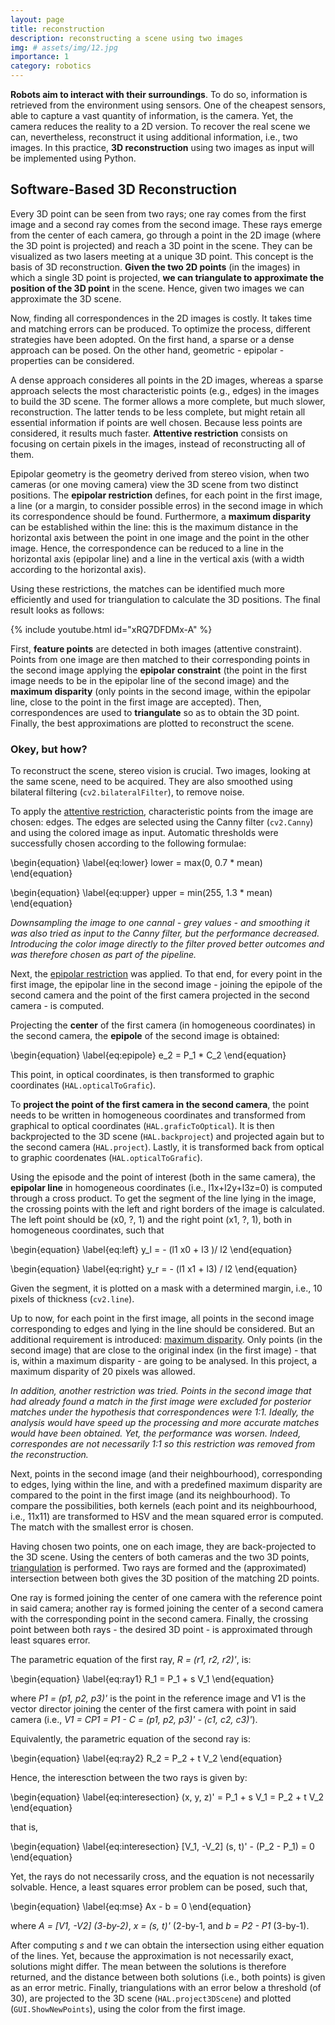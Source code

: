 ```yaml
---
layout: page
title: reconstruction
description: reconstructing a scene using two images
img: # assets/img/12.jpg
importance: 1
category: robotics
---
```


**Robots aim to interact with their surroundings**. To do so, information is retrieved from the environment using sensors. One of the cheapest sensors,
able to capture a vast quantity of information, is the camera. Yet, the camera reduces the reality to a 2D version. To recover the real scene we can, 
nevertheless, reconstruct it using additional information, i.e., two images. In this practice, **3D reconstruction** using two images as input will be implemented using Python.


## Software-Based 3D Reconstruction

Every 3D point can be seen from two rays; one ray comes from the first image and a second ray comes from the second image. These rays emerge from the center of each camera, go through a point in the 2D image (where the 3D point is projected) and reach a 3D point in the scene. They can be visualized as two lasers meeting at a unique 3D point. This concept is the basis of 3D reconstruction. **Given the two 2D points** (in the images) in which a single 3D point is projected, **we can triangulate to approximate the position of the 3D point** in the scene. Hence, given two images we can approximate the 3D scene.

Now, finding all correspondences in the 2D images is costly. It takes time and matching errors can be produced. To optimize the process, different strategies have been adopted. On the first hand, a sparse or a dense approach can be posed. On the other hand, geometric - epipolar - properties can be considered. 

A dense approach consideres all points in the 2D images, whereas a sparse approach selects the most characteristic points (e.g., edges) in the images to build the 3D scene. The former allows a more complete, but much slower, reconstruction. The latter tends to be less complete, but might retain all essential information if points are well chosen. Because less points are considered, it results much faster. **Attentive restriction** consists on focusing on certain pixels in the images, instead of reconstructing all of them.

Epipolar geometry is the geometry derived from stereo vision, when two cameras (or one moving camera) view the 3D scene from two distinct positions. The **epipolar restriction** defines, for each point in the first image, a line (or a margin, to consider possible erros) in the second image in which its correspondence should be found. Furthermore, a **maximum disparity** can be established within the line: this is the maximum distance in the horizontal axis between the point in one image and the point in the other image. Hence, the correspondence can be reduced to a line in the horizontal axis (epipolar line) and a line in the vertical axis (with a width according to the horizontal axis). 

Using these restrictions, the matches can be identified much more efficiently and used for triangulation to calculate the 3D positions.
The final result looks as follows:

{% include youtube.html id="xRQ7DFDMx-A" %}

First, **feature points** are detected in both images (attentive constraint). Points from one image are then matched to their corresponding points in the second image applying the **epipolar constraint** (the point in the first image needs to be in the epipolar line of the second image) and the **maximum disparity** (only points in the second image, within the epipolar line, close to the point in the first image are accepted). Then, correspondences are used to **triangulate** so as to obtain the 3D point. Finally, the best approximations are plotted to reconstruct the scene.


### Okey, but how?

To reconstruct the scene, stereo vision is crucial. Two images, looking at the same scene, need to be acquired. They are also smoothed
using bilateral filtering (`cv2.bilateralFilter`), to remove noise.

To apply the <u>attentive restriction</u>, characteristic points from the image are chosen: edges. The edges are selected using the Canny filter
(`cv2.Canny`) and using the colored image as input. Automatic thresholds were successfully chosen according to the following formulae:

\begin{equation}
\label{eq:lower}
    lower = max(0, 0.7 * mean) 
\end{equation}

\begin{equation}
\label{eq:upper}
    upper = min(255, 1.3 * mean) 
\end{equation}

*Downsampling the image to one cannal - grey values - and smoothing it was also tried as input to the Canny filter, but the performance decreased. Introducing the color image directly to the filter proved better outcomes and was therefore chosen as part of the pipeline.*

Next, the <u>epipolar restriction</u> was applied. To that end, for every point in the first image, the epipolar line in the second image - joining the epipole of the second camera and the point of the first camera projected in the second camera - is computed. 

Projecting the **center** of the first camera (in homogeneous coordinates) in the second camera, the **epipole** of the second image is obtained:

\begin{equation}
\label{eq:epipole}
    e_2 = P_1 * C_2
\end{equation}

This point, in optical coordinates, is then transformed to graphic coordinates (`HAL.opticalToGrafic`).

To **project the point of the first camera in the second camera**, the point needs to be written in homogeneous coordinates and transformed from graphical to optical coordinates (`HAL.graficToOptical`). It is then backprojected to the 3D scene (`HAL.backproject`) and projected again but to the second camera (`HAL.project`). Lastly, it is transformed back from optical to graphic coordenates (`HAL.opticalToGrafic`).

Using the episode and the point of interest (both in the same camera), the **epipolar line** in homogeneous coordinates (i.e., l1x+l2y+l3z=0) is computed through a cross product.
To get the segment of the line lying in the image, the crossing points with the left and right borders of the image is calculated. The left point should be (x0, ?, 1) and the right point (x1, ?, 1),  both in homogeneous coordinates, such that

\begin{equation}
\label{eq:left}
   y_l = - (l1 x0 + l3 )/ l2
\end{equation}

\begin{equation}
\label{eq:right}
   y_r = - (l1 x1 + l3) / l2
\end{equation}

Given the segment, it is plotted on a mask with a determined margin, i.e., 10 pixels of thickness (`cv2.line`).

Up to now, for each point in the first image, all points in the second image corresponding to edges and lying in the line should be considered. But an additional requirement is introduced: <u>maximum disparity</u>. Only points (in the second image) that are close to the original index (in the first image) - that is, within a maximum disparity - are going to be analysed. In this project, a maximum disparity of 20 pixels was allowed.

*In addition, another restriction was tried. Points in the second image that had already found a match in the first image were excluded for posterior matches under the hypothesis that correspondences were 1:1. Ideally, the analysis would have speed up the processing and more accurate matches would have been obtained. Yet, the performance was worsen. Indeed, correspondes are not necessarily 1:1 so this restriction was removed from the reconstruction.*

Next, points in the second image (and their neighbourhood), corresponding to edges, lying within the line, and with a predefined maximum disparity are compared to the point in the first image (and its neighbourhood). To compare the possibilities, both kernels (each point and its neighbourhood, i.e., 11x11) are transformed to HSV and the mean squared error is computed. The match with the smallest error is chosen.

Having chosen two points, one on each image, they are back-projected to the 3D scene. Using the centers of both cameras and the two 3D points, <u>triangulation</u> is performed. Two rays are formed and the (approximated) intersection between both gives the 3D position of the matching 2D points. 

One ray is formed joining the center of one camera with the reference point in said camera; another ray is formed joining the center of a second camera with the corresponding point in the second camera. Finally, the crossing point between both rays - the desired 3D point - is approximated through least squares error.

The parametric equation of the first ray, *R = (r1, r2, r2)'*, is:

\begin{equation}
\label{eq:ray1}
   R_1 = P_1 + s V_1
\end{equation}
        
where *P1 = (p1, p2, p3)'* is the point in the reference image and V1 is the vector director joining the center of the first camera with point in said camera (i.e., *V1 = CP1 = P1 - C = (p1, p2, p3)' - (c1, c2, c3)'*).

Equivalently, the parametric equation of the second ray is:

\begin{equation}
\label{eq:ray2}
   R_2 = P_2 + t V_2
\end{equation}

Hence, the interesction between the two rays is given by:

\begin{equation}
\label{eq:interesection}
   (x, y, z)' = P_1 + s V_1 = P_2 + t V_2
\end{equation}

that is, 

\begin{equation}
\label{eq:interesection}
  [V_1, -V_2] (s, t)' - (P_2 - P_1) = 0
\end{equation}

Yet, the rays do not necessarily cross, and the equation is not necessarily solvable. Hence, a least squares error problem can be posed, such that,

\begin{equation}
\label{eq:mse}
  Ax - b = 0
\end{equation}

where *A = [V1, -V2] (3-by-2)*, *x = (s, t)'* (2-by-1, and *b = P2 - P1* (3-by-1).

After computing *s* and *t* we can obtain the intersection using either equation of the lines. Yet, because the approximation is not necessarily exact, solutions might differ. The mean between the solutions is therefore returned, and the distance between both solutions (i.e., both points) is given as an error metric. Finally, triangulations with an error below a threshold (of 30), are projected to the 3D scene (`HAL.project3DScene`) and plotted (`GUI.ShowNewPoints`), using the color from the first image.
